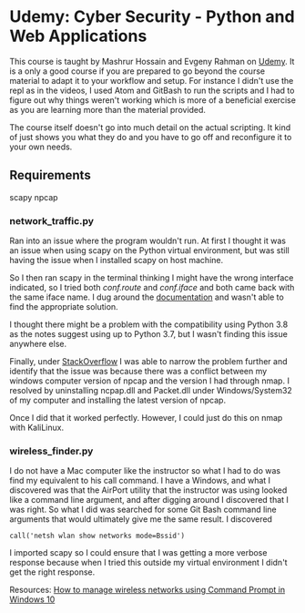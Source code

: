 # Udemy: Cyber Security - Python and Web Applications

This course is taught by Mashrur Hossain and Evgeny Rahman on [Udemy](https://www.udemy.com/course/cyber-security-python-web-applications/). It is a only a good course if you are prepared to go beyond the course material to adapt it to your workflow and setup. For instance I didn't use the repl as in the videos, I used Atom and GitBash to run the scripts and I had to figure out why things weren't working which is more of a beneficial exercise as you are learning more than the material provided.

The course itself doesn't go into much detail on the actual scripting. It kind of just shows you what they do and you have to go off and reconfigure it to your own needs.

## Requirements
scapy
npcap

### network_traffic.py

Ran into an issue where the program wouldn't run. At first I thought it was an issue when using scapy on the Python virtual environment, but was still having the issue when I installed scapy on host machine.

So I then ran scapy in the terminal thinking I might have the wrong interface indicated, so I tried both *conf.route* and *conf.iface* and both came back with the same iface name. I dug around the [documentation](https://scapy.readthedocs.io/en/latest/introduction.htm) and wasn't able to find the appropriate solution.  

I thought there might be a problem with the compatibility using Python 3.8 as the notes suggest using up to Python 3.7, but I wasn't finding this issue anywhere else.

Finally, under [StackOverflow](https://stackoverflow.com/questions/49065489/scapy-sniff-doesnt-accept-the-iface-strings) I was able to narrow the problem further and identify that the issue was because there was a conflict between my windows computer version of npcap and the version I had through nmap. I resolved by uninstalling ncpap.dll and Packet.dll under Windows/System32 of my computer and installing the latest version of npcap.

Once I did that it worked perfectly. However, I could just do this on nmap with KaliLinux.

### wireless_finder.py

I do not have a Mac computer like the instructor so what I had to do was find my equivalent to his call command. I have a Windows, and what I discovered was that the AirPort utility that the instructor was using looked like a command line argument, and after digging around I discovered that I was right. So what I did was searched for some Git Bash command line arguments that would ultimately give me the same result. I discovered

```
call('netsh wlan show networks mode=Bssid')
```

I imported scapy so I could ensure that I was getting a more verbose response because when I tried this outside my virtual environment I didn't get the right response.

Resources:
[How to manage wireless networks using Command Prompt in Windows 10](https://www.windowscentral.com/how-manage-wireless-networks-using-command-prompt-windows-10)
